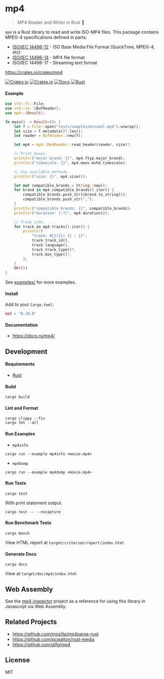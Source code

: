 # mp4
> MP4 Reader and Writer in Rust 🦀

`mp4` is a Rust library to read and write ISO-MP4 files. This package contains MPEG-4 specifications defined in parts:
* [ISO/IEC 14496-12](https://en.wikipedia.org/wiki/ISO/IEC_base_media_file_format) - ISO Base Media File Format (QuickTime, MPEG-4, etc)
* [ISO/IEC 14496-14](https://en.wikipedia.org/wiki/MPEG-4_Part_14) - MP4 file format
* ISO/IEC 14496-17 - Streaming text format

https://crates.io/crates/mp4

[![Crates.io](https://img.shields.io/crates/v/mp4)](https://crates.io/crates/mp4)
[![Crates.io](https://img.shields.io/crates/d/mp4)](https://crates.io/crates/mp4)
[![Docs](https://img.shields.io/badge/docs-online-5023dd.svg?style=flat-square)](https://docs.rs/mp4)
[![Rust](https://github.com/alfg/mp4-rust/workflows/Rust/badge.svg)](https://github.com/alfg/mp4-rust/actions)

#### Example
```rust
use std::fs::File;
use std::io::{BufReader};
use mp4::{Result};

fn main() -> Result<()> {
    let f = File::open("tests/samples/minimal.mp4").unwrap();
    let size = f.metadata()?.len();
    let reader = BufReader::new(f);

    let mp4 = mp4::Mp4Reader::read_header(reader, size)?;

    // Print boxes.
    println!("major brand: {}", mp4.ftyp.major_brand);
    println!("timescale: {}", mp4.moov.mvhd.timescale);

    // Use available methods.
    println!("size: {}", mp4.size());

    let mut compatible_brands = String::new();
    for brand in mp4.compatible_brands().iter() {
        compatible_brands.push_str(&brand.to_string());
        compatible_brands.push_str(",");
    }
    println!("compatible brands: {}", compatible_brands);
    println!("duration: {:?}", mp4.duration());

    // Track info.
    for track in mp4.tracks().iter() {
        println!(
            "track: #{}({}) {} : {}",
            track.track_id(),
            track.language(),
            track.track_type()?,
            track.box_type()?,
        );
    }
    Ok(())
}
```

See [examples/](examples/) for more examples.

#### Install
Add to your `Cargo.toml`:
```toml
mp4 = "0.10.0"
```

#### Documentation
* https://docs.rs/mp4/

## Development

#### Requirements
* [Rust](https://www.rust-lang.org/)

#### Build
```
cargo build
```

#### Lint and Format
```
cargo clippy --fix
cargo fmt --all
```

#### Run Examples
* `mp4info`
```
cargo run --example mp4info <movie.mp4>
```

* `mp4dump`
```
cargo run --example mp4dump <movie.mp4>
```

#### Run Tests
```
cargo test
```

With print statement output.
```
cargo test -- --nocapture
```

#### Run Benchmark Tests
```
cargo bench
```

View HTML report at `target/criterion/report/index.html`

#### Generate Docs
```
cargo docs
```

View at `target/doc/mp4/index.html`

## Web Assembly
See the [mp4-inspector](https://github.com/alfg/mp4-inspector) project as a reference for using this library in Javascript via Web Assembly.

## Related Projects
* https://github.com/mozilla/mp4parse-rust
* https://github.com/pcwalton/rust-media
* https://github.com/alfg/mp4

## License
MIT

[docs]: https://docs.rs/mp4
[docs-badge]: https://img.shields.io/badge/docs-online-5023dd.svg?style=flat-square
